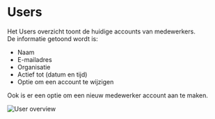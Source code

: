 # Users

Het Users overzicht toont de huidige accounts van medewerkers.  
De informatie getoond wordt is:

- Naam
- E-mailadres
- Organisatie
- Actief tot (datum en tijd)
- Optie om een account te wijzigen

Ook is er een optie om een nieuw medewerker account aan te maken.

![User overview](*/images/DUSI%20user%20overview.PNG)
